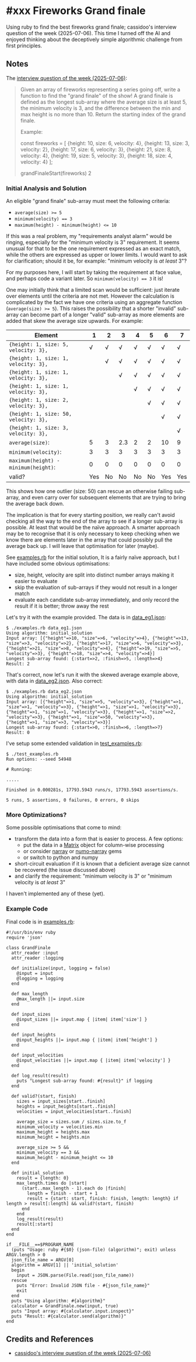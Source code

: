 # #xxx Fireworks Grand finale

Using ruby to find the best fireworks grand finale; cassidoo's interview question of the week (2025-07-06).
This time I turned off the AI and enjoyed thinking about the deceptively simple algorithmic challenge from first principles.

## Notes

The [interview question of the week (2025-07-06)](https://buttondown.com/cassidoo/archive/a-genius-is-the-one-most-like-himself-thelonious/):

> Given an array of fireworks representing a series going off, write a function to find the "grand finale" of the show!
> A grand finale is defined as the longest sub-array where the average size is at least 5,
> the minimum velocity is 3, and the difference between the min and max height is no more than 10.
> Return the starting index of the grand finale.
>
> Example:
>
> const fireworks = [
> {height: 10, size: 6, velocity: 4},
> {height: 13, size: 3, velocity: 2},
> {height: 17, size: 6, velocity: 3},
> {height: 21, size: 8, velocity: 4},
> {height: 19, size: 5, velocity: 3},
> {height: 18, size: 4, velocity: 4}
> ];
>
> grandFinaleStart(fireworks)
> 2

### Initial Analysis and Solution

An eligible "grand finale" sub-array must meet the following criteria:

* `average(size) >= 5`
* `minimum(velocity) == 3`
* `maximum(height) - minimum(height) <= 10`

If this was a real problem, my "requirements analyst alarm" would be ringing, especially for the "minimum velocity is 3" requirement.
It seems unusual for that to be the one requirement expressed as an exact match, while the others are expressed as upper or lower limits.
I would want to ask for clarification; should it be, for example: "minimum velocity is *at least* 3"?

For my purposes here, I will start by taking the requirement at face value, and perhaps code a variant later. So `minimum(velocity) == 3` it is!

One may initially think that a limited scan would be sufficient: just iterate over elements until the criteria are not met.
However the calculation is complicated by the fact we have one criteria using an aggregate function (`average(size) >= 5`).
This raises the possibility that a shorter "invalid" sub-array can become part of a longer "valid" sub-array as more elements are added that skew the average size upwards.
For example:

| Element                              | 1   | 2   | 3   | 4   | 5   | 6   | 7   |
|--------------------------------------|-----|-----|-----|-----|-----|-----|-----|
| `{height: 1, size: 5, velocity: 3},` | √   | √   | √   | √   | √   | √   | √   |
| `{height: 1, size: 1, velocity: 3},` |     | √   | √   | √   | √   | √   | √   |
| `{height: 1, size: 1, velocity: 3},` |     |     | √   | √   | √   | √   | √   |
| `{height: 1, size: 1, velocity: 3},` |     |     |     | √   | √   | √   | √   |
| `{height: 1, size: 2, velocity: 3},` |     |     |     |     | √   | √   | √   |
| `{height: 1, size: 50, velocity: 3},`|     |     |     |     |     | √   | √   |
| `{height: 1, size: 3, velocity: 3},` |     |     |     |     |     |     | √   |
| `average(size)`:                     | 5   | 3   | 2.3 | 2   | 2   | 10  | 9   |
| `minimum(velocity)`:                 | 3   | 3   | 3   | 3   | 3   | 3   | 3   |
| `maximum(height) - minimum(height)`: | 0   | 0   | 0   | 0   | 0   | 0   | 0   |
| valid?                               | Yes | No  | No  | No  | No  | Yes | Yes |

This shows how one outlier (size: 50) can rescue an otherwise failing sub-array, and even carry over for subsequent elements that are trying to bring the average back down.

The implication is that for every starting position, we really can't avoid checking all the way to the end of the array to see if a longer sub-array is possible.
At least that would be the naïve approach. A smarter approach may be to recognise that it is only necessary to keep checking when we know there are elements later in the array that could possibly pull the average back up. I will leave that optimisation for later (maybe).

See [examples.rb](./examples.rb) for the initial solution, It is a fairly naïve approach, but I have included some obvious optimisations:

* size, height, velocity are split into distinct number arrays making it easier to evaluate
* skip the evaluation of sub-arrays if they would not result in a longer match
* evaluate each candidate sub-array immediately, and only record the result if it is better; throw away the rest

Let's try it with the example provided. The data is in [data_eg1.json](./data_eg1.json):

    $ ./examples.rb data_eg1.json
    Using algorithm: initial_solution
    Input array: [{"height"=>10, "size"=>6, "velocity"=>4}, {"height"=>13, "size"=>3, "velocity"=>2}, {"height"=>17, "size"=>6, "velocity"=>3}, {"height"=>21, "size"=>8, "velocity"=>4}, {"height"=>19, "size"=>5, "velocity"=>3}, {"height"=>18, "size"=>4, "velocity"=>4}]
    Longest sub-array found: {:start=>2, :finish=>5, :length=>4}
    Result: 2

That's correct, now let's run it with the skewed average example above, with data in [data_eg2.json](./data_eg2.json). Also correct:

    $ ./examples.rb data_eg2.json
    Using algorithm: initial_solution
    Input array: [{"height"=>1, "size"=>5, "velocity"=>3}, {"height"=>1, "size"=>1, "velocity"=>3}, {"height"=>1, "size"=>1, "velocity"=>3}, {"height"=>1, "size"=>1, "velocity"=>3}, {"height"=>1, "size"=>2, "velocity"=>3}, {"height"=>1, "size"=>50, "velocity"=>3}, {"height"=>1, "size"=>3, "velocity"=>3}]
    Longest sub-array found: {:start=>0, :finish=>6, :length=>7}
    Result: 0

I've setup some extended validation in [test_examples.rb](./test_examples.rb):

    $ ./test_examples.rb
    Run options: --seed 54948

    # Running:

    .....

    Finished in 0.000281s, 17793.5943 runs/s, 17793.5943 assertions/s.

    5 runs, 5 assertions, 0 failures, 0 errors, 0 skips

### More Optimizations?

Some possible optimisations that come to mind:

* transform the data into a form that is easier to process. A few options:
    * put the data in a [Matrix](https://ruby-doc.org/stdlib-2.5.1/libdoc/matrix/rdoc/Matrix.html) object for column-wise processing
    * or consider [narray](https://rubygems.org/gems/narray) or [numo-narray](https://rubygems.org/gems/numo-narray) gems
    * or switch to python and numpy
* short-circuit evaluation if it is known that a deficient average size cannot be recovered (the issue discussed above)
* and clarify the requirement: "minimum velocity is 3" or "minimum velocity is *at least* 3"

I haven't implemented any of these (yet).

### Example Code

Final code is in [examples.rb](./examples.rb):

    #!/usr/bin/env ruby
    require 'json'

    class GrandFinale
      attr_reader :input
      attr_reader :logging

      def initialize(input, logging = false)
        @input = input
        @logging = logging
      end

      def max_length
        @max_length ||= input.size
      end

      def input_sizes
        @input_sizes ||= input.map { |item| item['size'] }
      end

      def input_heights
        @input_heights ||= input.map { |item| item['height'] }
      end

      def input_velocities
        @input_velocities ||= input.map { |item| item['velocity'] }
      end

      def log_result(result)
        puts "Longest sub-array found: #{result}" if logging
      end

      def valid?(start, finish)
        sizes = input_sizes[start..finish]
        heights = input_heights[start..finish]
        velocities = input_velocities[start..finish]

        average_size = sizes.sum / sizes.size.to_f
        minimum_velocity = velocities.min
        maximum_height = heights.max
        minimum_height = heights.min

        average_size >= 5 &&
        minimum_velocity == 3 &&
        maximum_height - minimum_height <= 10
      end

      def initial_solution
        result = {length: 0}
        max_length.times do |start|
          (start..max_length - 1).each do |finish|
            length = finish - start + 1
            result = {start: start, finish: finish, length: length} if length > result[:length] && valid?(start, finish)
          end
        end
        log_result(result)
        result[:start]
      end
    end

    if __FILE__==$PROGRAM_NAME
      (puts "Usage: ruby #{$0} (json-file) (algorithm)"; exit) unless ARGV.length > 0
      json_file_name = ARGV[0]
      algorithm = ARGV[1] || 'initial_solution'
      begin
        input = JSON.parse(File.read(json_file_name))
      rescue
        puts "Error: Invalid JSON file - #{json_file_name}"
        exit
      end
      puts "Using algorithm: #{algorithm}"
      calculator = GrandFinale.new(input, true)
      puts "Input array: #{calculator.input.inspect}"
      puts "Result: #{calculator.send(algorithm)}"
    end

## Credits and References

* [cassidoo's interview question of the week (2025-07-06)](https://buttondown.com/cassidoo/archive/a-genius-is-the-one-most-like-himself-thelonious/)
